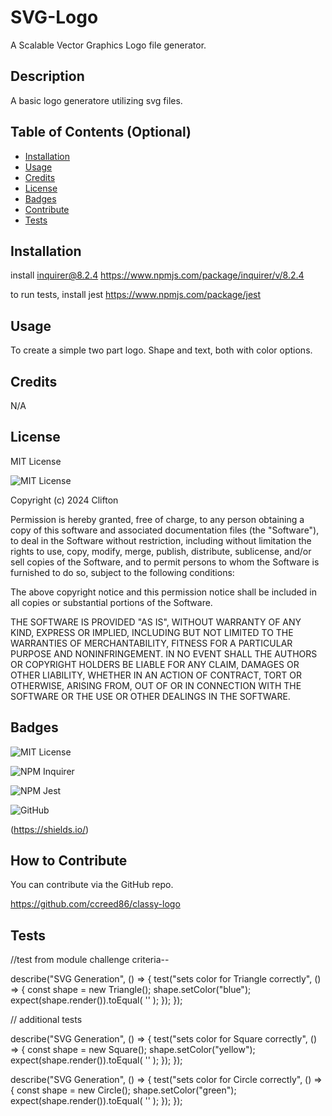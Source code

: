 # SVG-Logo
A Scalable Vector Graphics Logo file generator.

## Description

A basic logo generatore utilizing svg files.

<!-- Video file goes here -->

## Table of Contents (Optional)

- [Installation](#installation)
- [Usage](#usage)
- [Credits](#credits)
- [License](#license)
- [Badges](#badges)
- [Contribute](#how-to-contribute)
- [Tests](#tests)

## Installation
install inquirer@8.2.4
https://www.npmjs.com/package/inquirer/v/8.2.4


to run tests, install jest
https://www.npmjs.com/package/jest
## Usage

To create a simple two part logo. Shape and text, both with color options.

## Credits

N/A

## License
MIT License

![MIT License](https://img.shields.io/badge/License-MIT-purple)


Copyright (c) 2024 Clifton

Permission is hereby granted, free of charge, to any person obtaining a copy
of this software and associated documentation files (the "Software"), to deal
in the Software without restriction, including without limitation the rights
to use, copy, modify, merge, publish, distribute, sublicense, and/or sell
copies of the Software, and to permit persons to whom the Software is
furnished to do so, subject to the following conditions:

The above copyright notice and this permission notice shall be included in all
copies or substantial portions of the Software.

THE SOFTWARE IS PROVIDED "AS IS", WITHOUT WARRANTY OF ANY KIND, EXPRESS OR
IMPLIED, INCLUDING BUT NOT LIMITED TO THE WARRANTIES OF MERCHANTABILITY,
FITNESS FOR A PARTICULAR PURPOSE AND NONINFRINGEMENT. IN NO EVENT SHALL THE
AUTHORS OR COPYRIGHT HOLDERS BE LIABLE FOR ANY CLAIM, DAMAGES OR OTHER
LIABILITY, WHETHER IN AN ACTION OF CONTRACT, TORT OR OTHERWISE, ARISING FROM,
OUT OF OR IN CONNECTION WITH THE SOFTWARE OR THE USE OR OTHER DEALINGS IN THE
SOFTWARE.

## Badges

![MIT License](https://img.shields.io/badge/License-MIT-purple)

![NPM Inquirer](https://img.shields.io/badge/NPM-INQUIRER-blue)

![NPM Jest](https://img.shields.io/badge/NPM-JEST-orange)

![GitHub](https://img.shields.io/badge/GitHub-darkblue)


(https://shields.io/) 

## How to Contribute

You can contribute via the GitHub repo.

https://github.com/ccreed86/classy-logo

## Tests

<!-- //The following example test should pass: -->

//test from module challenge criteria--

describe("SVG Generation", () => {
  test("sets color for Triangle correctly", () => {
    const shape = new Triangle();
    shape.setColor("blue");
    expect(shape.render()).toEqual(
      '<polygon points="150,18 244,182 56,182" fill="blue"/>'
    );
  });
});

// additional tests

describe("SVG Generation", () => {
  test("sets color for Square correctly", () => {
    const shape = new Square();
    shape.setColor("yellow");
    expect(shape.render()).toEqual(
      '<rect x="40" y="21" width="120" height="120" fill="yellow"/>'
    );
  });
});

describe("SVG Generation", () => {
  test("sets color for Circle correctly", () => {
    const shape = new Circle();
    shape.setColor("green");
    expect(shape.render()).toEqual(
      '<circle cx="100" cy="100" r="73" fill="green"/>'
    );
  });
});

